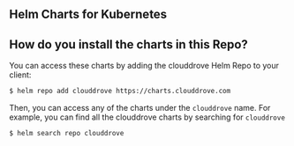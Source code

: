 ## Helm Charts for Kubernetes

## How do you install the charts in this Repo?

You can access these charts by adding the clouddrove Helm Repo to your client:

```bash
$ helm repo add clouddrove https://charts.clouddrove.com
```

Then, you can access any of the charts under the `clouddrove` name. For example, you can find all the clouddrove charts by
searching for `clouddrove`

```bash
$ helm search repo clouddrove
```
